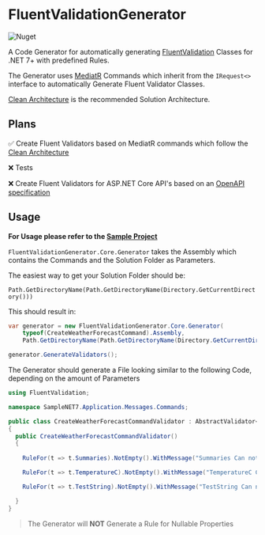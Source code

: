 # FluentValidationGenerator

![Nuget](https://img.shields.io/nuget/v/FluentValidationGenerator.Core.svg?style=plastic)


A Code Generator for automatically generating [FluentValidation](https://github.com/FluentValidation/FluentValidation) Classes for .NET 7+ with predefined Rules.

The Generator uses [MediatR](https://github.com/jbogard/MediatR) Commands which inherit from the `IRequest<>` interface to automatically Generate Fluent Validator Classes.

[Clean Architecture](https://github.com/jasontaylordev/CleanArchitecture) is the recommended Solution Architecture.

## Plans

:white_check_mark: Create Fluent Validators based on MediatR commands which follow the [Clean Architecture](https://github.com/jasontaylordev/CleanArchitecture)

:x: Tests

:x: Create Fluent Validators for ASP.NET Core API's based on an [OpenAPI specification](https://github.com/OAI/OpenAPI-Specification/)


## Usage

**For Usage please refer to the [Sample Project](/Samples/SampleNET7/)**

`FluentValidationGenerator.Core.Generator` takes the Assembly which contains the Commands and the Solution Folder as Parameters.

The easiest way to get your Solution Folder should be:

`Path.GetDirectoryName(Path.GetDirectoryName(Directory.GetCurrentDirectory()))`

This should result in:
```cs
var generator = new FluentValidationGenerator.Core.Generator(
	typeof(CreateWeatherForecastCommand).Assembly,
	Path.GetDirectoryName(Path.GetDirectoryName(Directory.GetCurrentDirectory()))!);

generator.GenerateValidators();
```

The Generator should generate a File looking similar to the following Code, depending on the amount of Parameters
```cs
using FluentValidation;

namespace SampleNET7.Application.Messages.Commands;

public class CreateWeatherForecastCommandValidator : AbstractValidator<CreateWeatherForecastCommand>
{
  public CreateWeatherForecastCommandValidator()
  {
        
	RuleFor(t => t.Summaries).NotEmpty().WithMessage("Summaries Can not be Empty"); 

	RuleFor(t => t.TemperatureC).NotEmpty().WithMessage("TemperatureC Can not be Empty"); 

	RuleFor(t => t.TestString).NotEmpty().WithMessage("TestString Can not be Empty"); 

  }
}

```

> The Generator will **NOT** Generate a Rule for Nullable Properties


